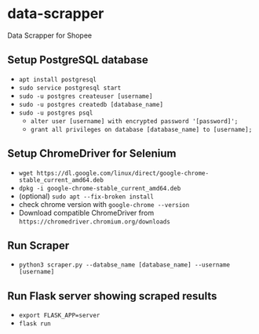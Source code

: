 # data-scrapper
Data Scrapper for Shopee

## Setup PostgreSQL database

- `apt install postgresql`
- `sudo service postgresql start`
- `sudo -u postgres createuser [username]`
- `sudo -u postgres createdb [database_name]`
- `sudo -u postgres psql`
  - `alter user [username] with encrypted password '[password]';`
  - `grant all privileges on database [database_name] to [username];`

## Setup ChromeDriver for Selenium

- `wget https://dl.google.com/linux/direct/google-chrome-stable_current_amd64.deb`
- `dpkg -i google-chrome-stable_current_amd64.deb`
- (optional) `sudo apt --fix-broken install`
- check chrome version with `google-chrome --version`
- Download compatible ChromeDriver from `https://chromedriver.chromium.org/downloads`

## Run Scraper
- `python3 scraper.py --databse_name [database_name] --username [username]`

## Run Flask server showing scraped results
- `export FLASK_APP=server`
- `flask run`
